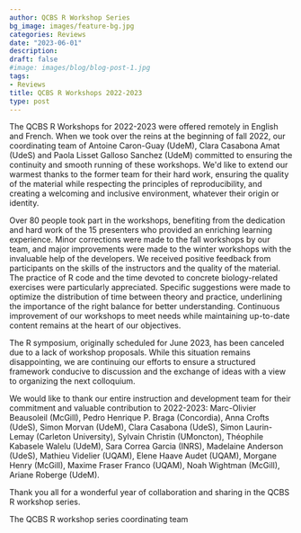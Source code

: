 ```yaml
---
author: QCBS R Workshop Series
bg_image: images/feature-bg.jpg
categories: Reviews
date: "2023-06-01"
description: 
draft: false
#image: images/blog/blog-post-1.jpg
tags:
- Reviews
title: QCBS R Workshops 2022-2023
type: post
---
```


The QCBS R Workshops for 2022-2023 were offered remotely in English and French. When we took over the reins at the beginning of fall 2022, our coordinating team of Antoine Caron-Guay (UdeM), Clara Casabona Amat (UdeS) and Paola Lisset Galloso Sanchez (UdeM) committed to ensuring the continuity and smooth running of these workshops. We'd like to extend our warmest thanks to the former team for their hard work, ensuring the quality of the material while respecting the principles of reproducibility, and creating a welcoming and inclusive environment, whatever their origin or identity. 

Over 80 people took part in the workshops, benefiting from the dedication and hard work of the 15 presenters who provided an enriching learning experience. Minor corrections were made to the fall workshops by our team, and major improvements were made to the winter workshops with the invaluable help of the developers. We received positive feedback from participants on the skills of the instructors and the quality of the material. The practice of R code and the time devoted to concrete biology-related exercises were particularly appreciated. Specific suggestions were made to optimize the distribution of time between theory and practice, underlining the importance of the right balance for better understanding. Continuous improvement of our workshops to meet needs while maintaining up-to-date content remains at the heart of our objectives. 

The  R symposium, originally scheduled for June 2023, has been canceled due to a lack of workshop proposals. While this situation remains disappointing, we are continuing our efforts to ensure a structured framework conducive to discussion and the exchange of ideas with a view to organizing the next colloquium.

We would like to thank our entire instruction and development team for their commitment and valuable contribution to 2022-2023:
Marc-Olivier Beausoleil (McGill), Pedro Henrique P. Braga (Concordia), Anna Crofts (UdeS), Simon Morvan (UdeM), Clara Casabona (UdeS), Simon Laurin-Lemay (Carleton University), Sylvain Christin (UMoncton), Théophile Kabasele Walelu (UdeM), Sara Correa Garcia (INRS), Madelaine Anderson (UdeS), Mathieu Videlier (UQAM), Elene Haave Audet (UQAM), Morgane Henry (McGill), Maxime Fraser Franco (UQAM), Noah Wightman (McGill), Ariane Roberge (UdeM).


Thank you all for a wonderful year of collaboration and sharing in the QCBS R workshop series.

The QCBS R workshop series coordinating team

